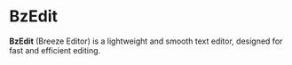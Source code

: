 
# BzEdit

**BzEdit** (Breeze Editor) is a lightweight and smooth text editor, designed for fast and efficient editing.
